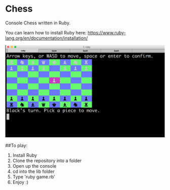 # Chess

Console Chess written in Ruby.

You can learn how to install Ruby here: https://www.ruby-lang.org/en/documentation/installation/

![alt tag](Chess_board.png)


##To play:

1.  Install Ruby
2.  Clone the repository into a folder
3.  Open up the console
4.  cd into the lib folder
5.  Type 'ruby game.rb'
6.  Enjoy :)
